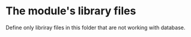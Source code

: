 # The module's library files

Define only libriray files in this folder that are not working with database.